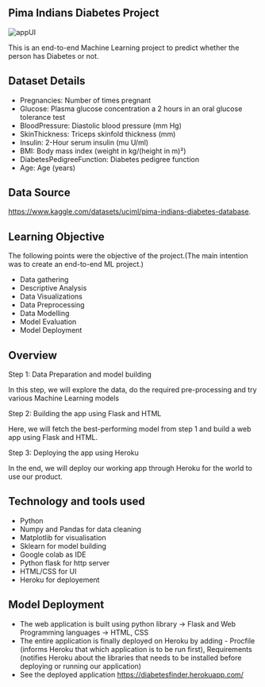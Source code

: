 
Pima Indians Diabetes Project
-------------------------------

![appUI](https://user-images.githubusercontent.com/108679625/183301198-6cbcceb5-e37d-4ceb-b3d1-aa6b3a474066.png)

This is an end-to-end Machine Learning project to predict whether the person has Diabetes or not.

Dataset Details
------------

   * Pregnancies: Number of times pregnant
   * Glucose: Plasma glucose concentration a 2 hours in an oral glucose tolerance test
   * BloodPressure: Diastolic blood pressure (mm Hg)
   * SkinThickness: Triceps skinfold thickness (mm)
   * Insulin: 2-Hour serum insulin (mu U/ml)
   * BMI: Body mass index (weight in kg/(height in m)²)
   * DiabetesPedigreeFunction: Diabetes pedigree function
   * Age: Age (years)



Data Source
--------------
https://www.kaggle.com/datasets/uciml/pima-indians-diabetes-database.

Learning Objective
-------------------

The following points were the objective of the project.(The main intention was to create an end-to-end ML project.)

  * Data gathering
  * Descriptive Analysis
  * Data Visualizations
  * Data Preprocessing
  * Data Modelling
  * Model Evaluation
  * Model Deployment
  
Overview
----------

Step 1: Data Preparation and model building

In this step, we will explore the data, do the required pre-processing and try various Machine Learning models

Step 2: Building the app using Flask and HTML

Here, we will fetch the best-performing model from step 1 and build a web app using Flask and HTML.

Step 3: Deploying the app using Heroku

In the end, we will deploy our working app through Heroku for the world to use our product.
  

Technology and tools used
-------------------------

* Python
* Numpy and Pandas for data cleaning
* Matplotlib for visualisation
* Sklearn for model building
* Google colab as IDE
* Python flask for http server
* HTML/CSS for UI
* Heroku for deployement

Model Deployment
--------------------

* The web application is built using python library -> Flask and Web Programming languages -> HTML, CSS
* The entire application is finally deployed on Heroku by adding - Procfile (informs Heroku that which application is to be run first), Requirements         (notifies Heroku about the libraries that needs to be installed before deploying or running our application)
* See the deployed application https://diabetesfinder.herokuapp.com/

